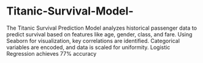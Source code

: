 # Titanic-Survival-Model-
The Titanic Survival Prediction Model analyzes historical passenger data to predict survival based on features like age, gender, class, and fare. Using Seaborn for visualization, key correlations are identified. Categorical variables are encoded, and data is scaled for uniformity. Logistic Regression achieves 77% accuracy
